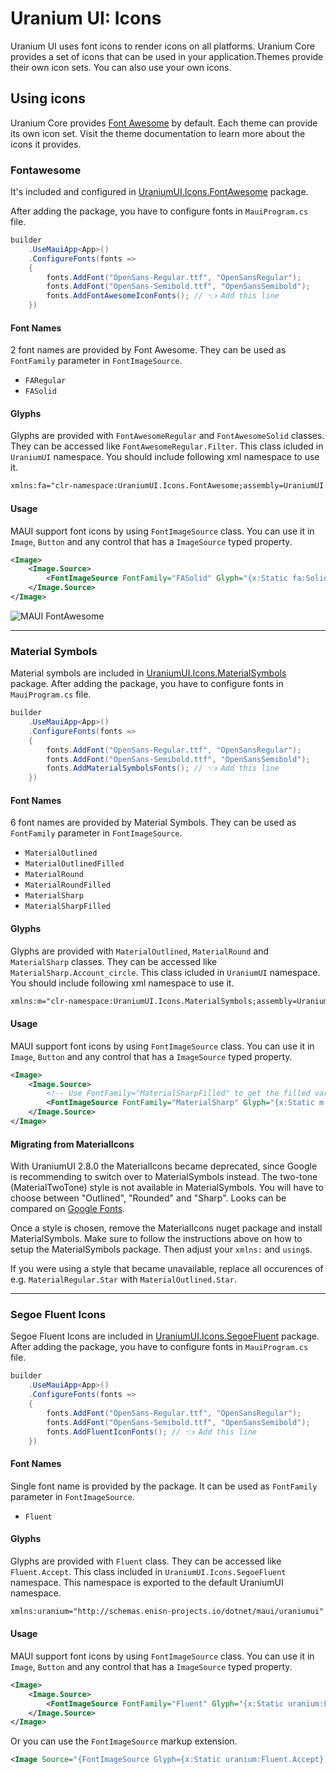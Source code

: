 # Uranium UI: Icons

Uranium UI uses font icons to render icons on all platforms. Uranium Core provides a set of icons that can be used in your application.Themes provide their own icon sets. You can also use your own icons.

## Using icons

Uranium Core provides [Font Awesome](https://fontawesome.com/) by default. Each theme can provide its own icon set. Visit the theme documentation to learn more about the icons it provides.

### Fontawesome
It's included and configured in [UraniumUI.Icons.FontAwesome](https://www.nuget.org/packages/UraniumUI.Icons.FontAwesome) package.

After adding the package, you have to configure fonts in `MauiProgram.cs` file.

```csharp
builder
	.UseMauiApp<App>()
	.ConfigureFonts(fonts =>
	{
		fonts.AddFont("OpenSans-Regular.ttf", "OpenSansRegular");
		fonts.AddFont("OpenSans-Semibold.ttf", "OpenSansSemibold");
		fonts.AddFontAwesomeIconFonts(); // 👈 Add this line
	})
```

#### Font Names
2 font names are provided by Font Awesome. They can be used as `FontFamily` parameter in `FontImageSource`.

- `FARegular`
- `FASolid`

#### Glyphs
Glyphs are provided with `FontAwesomeRegular` and `FontAwesomeSolid` classes. They can be accessed like `FontAwesomeRegular.Filter`. This class icluded in `UraniumUI` namespace. You should include following xml namespace to use it.

```xml
xmlns:fa="clr-namespace:UraniumUI.Icons.FontAwesome;assembly=UraniumUI.Icons.FontAwesome"
```

#### Usage
MAUI support font icons by using `FontImageSource` class. You can use it in `Image`, `Button` and any control that has a `ImageSource` typed property.

```xml
<Image>
    <Image.Source>
        <FontImageSource FontFamily="FASolid" Glyph="{x:Static fa:Solid.User}" Color="Orange" />
    </Image.Source>
</Image>
```

![MAUI FontAwesome](../images/fontawesome-demo.png)

---

### Material Symbols
Material symbols are included in [UraniumUI.Icons.MaterialSymbols](https://www.nuget.org/packages/UraniumUI.Icons.MaterialSymbols) package. After adding the package, you have to configure fonts in `MauiProgram.cs` file.

```csharp
builder
	.UseMauiApp<App>()
	.ConfigureFonts(fonts =>
	{
		fonts.AddFont("OpenSans-Regular.ttf", "OpenSansRegular");
		fonts.AddFont("OpenSans-Semibold.ttf", "OpenSansSemibold");
		fonts.AddMaterialSymbolsFonts(); // 👈 Add this line
	})
```

#### Font Names
6 font names are provided by Material Symbols. They can be used as `FontFamily` parameter in `FontImageSource`.

- `MaterialOutlined`
- `MaterialOutlinedFilled`
- `MaterialRound`
- `MaterialRoundFilled`
- `MaterialSharp`
- `MaterialSharpFilled`

#### Glyphs
Glyphs are provided with `MaterialOutlined`, `MaterialRound` and `MaterialSharp` classes. They can be accessed like `MaterialSharp.Account_circle`. This class icluded in `UraniumUI` namespace. You should include following xml namespace to use it.

```xml
xmlns:m="clr-namespace:UraniumUI.Icons.MaterialSymbols;assembly=UraniumUI.Icons.MaterialSymbols"
```

#### Usage
MAUI support font icons by using `FontImageSource` class. You can use it in `Image`, `Button` and any control that has a `ImageSource` typed property.

```xml
<Image>
    <Image.Source>
		<!-- Use FontFamily="MaterialSharpFilled" to get the filled variant of the selected glyph -->
        <FontImageSource FontFamily="MaterialSharp" Glyph="{x:Static m:MaterialSharp.Warning}" Color="Red" />
    </Image.Source>
</Image>
```

#### Migrating from MaterialIcons
With UraniumUI 2.8.0 the MaterialIcons became deprecated, since Google is recommending to switch over to MaterialSymbols instead.
The two-tone (MaterialTwoTone) style is not available in MaterialSymbols.
You will have to choose between "Outlined", "Rounded" and "Sharp".
Looks can be compared on [Google Fonts](https://fonts.google.com/icons?icon.set=Material+Symbols).

Once a style is chosen, remove the MaterialIcons nuget package and install MaterialSymbols.
Make sure to follow the instructions above on how to setup the MaterialSymbols package.
Then adjust your `xmlns:` and `using`s.

If you were using a style that became unavailable, replace all occurences of e.g. `MaterialRegular.Star` with `MaterialOutlined.Star`.

---

### Segoe Fluent Icons
Segoe Fluent Icons are included in [UraniumUI.Icons.SegoeFluent](https://www.nuget.org/packages/UraniumUI.Icons.SegoeFluent) package. After adding the package, you have to configure fonts in `MauiProgram.cs` file.

```csharp
builder
	.UseMauiApp<App>()
	.ConfigureFonts(fonts =>
	{
		fonts.AddFont("OpenSans-Regular.ttf", "OpenSansRegular");
		fonts.AddFont("OpenSans-Semibold.ttf", "OpenSansSemibold");
		fonts.AddFluentIconFonts(); // 👈 Add this line
	})
```

#### Font Names
Single font name is provided by the package. It can be used as `FontFamily` parameter in `FontImageSource`.

- `Fluent`

#### Glyphs
Glyphs are provided with `Fluent` class. They can be accessed like `Fluent.Accept`. This class included in `UraniumUI.Icons.SegoeFluent` namespace. This namespace is exported to the default UraniumUI namespace.

```xml
xmlns:uranium="http://schemas.enisn-projects.io/dotnet/maui/uraniumui"
```

#### Usage
MAUI support font icons by using `FontImageSource` class. You can use it in `Image`, `Button` and any control that has a `ImageSource` typed property.

```xml
<Image>
	<Image.Source>
		<FontImageSource FontFamily="Fluent" Glyph="{x:Static uranium:Fluent.Accept}" Color="Green" />
	</Image.Source>
</Image>
```

Or you can use the `FontImageSource` markup extension.

```xml
<Image Source="{FontImageSource Glyph={x:Static uranium:Fluent.Accept}, FontFamily=Fluent, Color=Blue}" />
```
